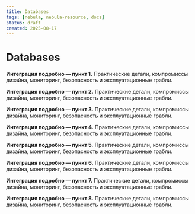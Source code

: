 ```yaml
---
title: Databases
tags: [nebula, nebula-resource, docs]
status: draft
created: 2025-08-17
---
```


# Databases

**Интеграция подробно — пункт 1.** Практические детали, компромиссы дизайна, мониторинг, безопасность и эксплуатационные грабли.

**Интеграция подробно — пункт 2.** Практические детали, компромиссы дизайна, мониторинг, безопасность и эксплуатационные грабли.

**Интеграция подробно — пункт 3.** Практические детали, компромиссы дизайна, мониторинг, безопасность и эксплуатационные грабли.

**Интеграция подробно — пункт 4.** Практические детали, компромиссы дизайна, мониторинг, безопасность и эксплуатационные грабли.

**Интеграция подробно — пункт 5.** Практические детали, компромиссы дизайна, мониторинг, безопасность и эксплуатационные грабли.

**Интеграция подробно — пункт 6.** Практические детали, компромиссы дизайна, мониторинг, безопасность и эксплуатационные грабли.

**Интеграция подробно — пункт 7.** Практические детали, компромиссы дизайна, мониторинг, безопасность и эксплуатационные грабли.

**Интеграция подробно — пункт 8.** Практические детали, компромиссы дизайна, мониторинг, безопасность и эксплуатационные грабли.
